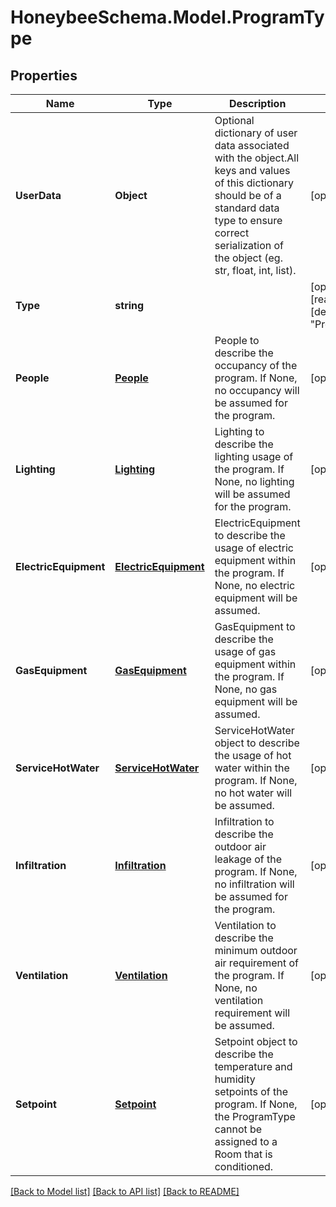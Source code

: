 
# HoneybeeSchema.Model.ProgramType

## Properties

Name | Type | Description | Notes
------------ | ------------- | ------------- | -------------
**UserData** | **Object** | Optional dictionary of user data associated with the object.All keys and values of this dictionary should be of a standard data type to ensure correct serialization of the object (eg. str, float, int, list). | [optional] 
**Type** | **string** |  | [optional] [readonly] [default to "ProgramType"]
**People** | [**People**](People.md) | People to describe the occupancy of the program. If None, no occupancy will be assumed for the program. | [optional] 
**Lighting** | [**Lighting**](Lighting.md) | Lighting to describe the lighting usage of the program. If None, no lighting will be assumed for the program. | [optional] 
**ElectricEquipment** | [**ElectricEquipment**](ElectricEquipment.md) | ElectricEquipment to describe the usage of electric equipment within the program. If None, no electric equipment will be assumed. | [optional] 
**GasEquipment** | [**GasEquipment**](GasEquipment.md) | GasEquipment to describe the usage of gas equipment within the program. If None, no gas equipment will be assumed. | [optional] 
**ServiceHotWater** | [**ServiceHotWater**](ServiceHotWater.md) | ServiceHotWater object to describe the usage of hot water within the program. If None, no hot water will be assumed. | [optional] 
**Infiltration** | [**Infiltration**](Infiltration.md) | Infiltration to describe the outdoor air leakage of the program. If None, no infiltration will be assumed for the program. | [optional] 
**Ventilation** | [**Ventilation**](Ventilation.md) | Ventilation to describe the minimum outdoor air requirement of the program. If None, no ventilation requirement will be assumed. | [optional] 
**Setpoint** | [**Setpoint**](Setpoint.md) | Setpoint object to describe the temperature and humidity setpoints of the program.  If None, the ProgramType cannot be assigned to a Room that is conditioned. | [optional] 

[[Back to Model list]](../README.md#documentation-for-models)
[[Back to API list]](../README.md#documentation-for-api-endpoints)
[[Back to README]](../README.md)

